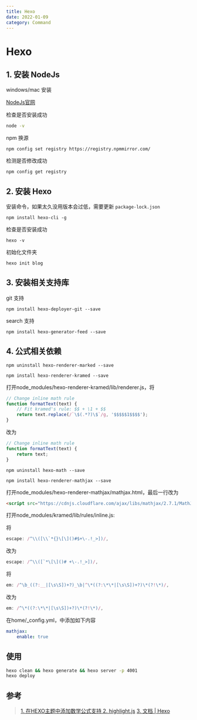 ```yaml
---
title: Hexo
date: 2022-01-09
category: Command
---
```

<!--more-->
# Hexo

## 1. 安装 NodeJs
windows/mac 安装

[NodeJs官网](https://nodejs.org/en/download/)

检查是否安装成功
```bash
node -v
```

npm 换源
```shell
npm config set registry https://registry.npmmirror.com/
```

检测是否修改成功
```shell
npm config get registry
```

## 2. 安装 Hexo
安装命令，如果太久没用版本会过低，需要更新 `package-lock.json`
```shell
npm install hexo-cli -g
```

检查是否安装成功
```shell
hexo -v
```

初始化文件夹
```shell
hexo init blog
```

## 3. 安装相关支持库

git 支持
```shell
npm install hexo-deployer-git --save
```
search 支持
```shell
npm install hexo-generator-feed --save
```

## 4. 公式相关依赖
```shell
npm uninstall hexo-renderer-marked --save
```
```shell
npm install hexo-renderer-kramed --save
```

打开node_modules/hexo-renderer-kramed/lib/renderer.js，将

```javascript
// Change inline math rule
function formatText(text) {
    // Fit kramed's rule: $$ + \1 + $$
    return text.replace(/`\$(.*?)\$`/g, '$$$$$1$$$$');
}
```
改为
```javascript
// Change inline math rule
function formatText(text) {
    return text;
}
```

```shell
npm uninstall hexo-math --save
```
```shell
npm install hexo-renderer-mathjax --save
```

打开node_modules/hexo-renderer-mathjax/mathjax.html，最后一行改为
```html
<script src="https://cdnjs.cloudflare.com/ajax/libs/mathjax/2.7.1/MathJax.js?config=TeX-MML-AM_CHTML"></script>
```

打开node_modules/kramed/lib/rules/inline.js:

将
```javascript
escape: /^\\([\\`*{}\[\]()#$+\-.!_>])/,
```
改为
```javascript
escape: /^\\([`*\[\]()# +\-.!_>])/,
```

将
```javascript
em: /^\b_((?:__|[\s\S])+?)_\b|^\*((?:\*\*|[\s\S])+?)\*(?!\*)/,
```
改为
```javascript
em: /^\*((?:\*\*|[\s\S])+?)\*(?!\*)/,
```

在home/_config.yml，中添加如下内容
```yml
mathjax:
    enable: true
```

## 使用
```bash
hexo clean && hexo generate && hexo server -p 4001
hexo deploy
```

## 参考
> [1. 在HEXO主题中添加数学公式支持 ](https://www.cnblogs.com/zhyantao/p/10424874.html)
> [2. highlight.js](https://highlightjs.org/#usage)
> [3. 文档 | Hexo](https://hexo.io/zh-cn/docs/)

